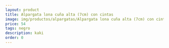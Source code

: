 ```yaml
---
layout: product
title: Alpargata lona cuña alta (7cm) con cintas 
image: img/productos/alpargatas/Alpargata lona cuña alta (7cm) con cintas =54 =negro =kaki =azul =rosa =lila.webp
price: 54 
tags: negro 
description: kaki 
order: 0
---
```

